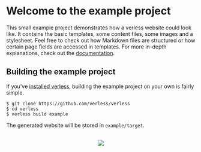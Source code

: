 # Welcome to the example project

This small example project demonstrates how a verless website could look like. It contains the basic templates, some
content files, some images and a stylesheet. Feel free to check out how Markdown files are structured or how certain
page fields are accessed in templates. For more in-depth explanations, check out the [documentation](../docs).

## Building the example project

If you've [installed verless](https://github.com/verless/verless#-installation), building the example project on your
own is fairly simple.

```shell script
$ git clone https://github.com/verless/verless
$ cd verless
$ verless build example
```

The generated website will be stored in `example/target`.

<p align="center">
<br>
<a href="https://github.com/verless/verless">
<img src="https://verless.dominikbraun.io/static/img/logo-footer-v1.0.0.png">
</a>
</p>
